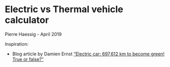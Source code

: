 # Electric vs Thermal vehicle calculator

Pierre Haessig - April 2019

Inspiration:
* Blog article by Damien Ernst [“Electric car: 697,612 km to become green! True or false?”](http://blogs.ulg.ac.be/damien-ernst/electric-697612-km-to-become-green-true-or-false/)
